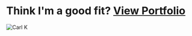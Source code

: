 # Think I'm a good fit? [View Portfolio](https://www.carlkho.com/)
![Carl K](https://github.com/CarlKho-Minerva/CarlKho-Minerva/assets/106736711/cf4c1208-de03-4348-96af-8dd01b437a85)

